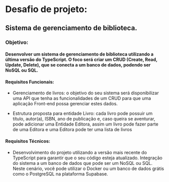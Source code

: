# **Desafio de projeto:**

## **Sistema de gerenciamento de biblioteca.**

### Objetivo:

#### Desenvolver um sistema de gerenciamento de biblioteca utilizando a última versão do TypeScript. O foco será criar um CRUD (Create, Read, Update, Delete), que se conecta a um banco de dados, podendo ser NoSQL ou SQL.

#### Requisitos Funcionais:

- Gerenciamento de livros: o objetivo do seu sistema será disponibilizar uma API que tenha as funcionalidades de um CRUD para que uma aplicação Front-end possa gerenciar estes dados.

- Estrutura proposta para entidade Livro: cada livro pode possuir um título, autor(a), ISBN, ano de publicação e, caso queira se aventurar, pode adicionar uma Entidade Editora, assim um livro pode fazer parte de uma Editora e uma Editora pode ter uma lista de livros

#### Requisitos Técnicos:

- Desenvolvimento do projeto utilizando a versão mais recente do TypeScript para garantir que o seu código esteja atualizado. Integração do sistema a um banco de dados que pode ser um NoSQL ou SQL. Neste cenário, você pode utilizar o Docker ou um banco de dados grátis como o PostgreSQL na plataforma Supabase.
